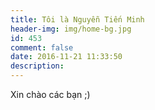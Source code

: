 ```yaml
---
title: Tôi là Nguyễn Tiến Minh
header-img: img/home-bg.jpg
id: 453
comment: false
date: 2016-11-21 11:33:50
description:
---
```


Xin chào các bạn ;)